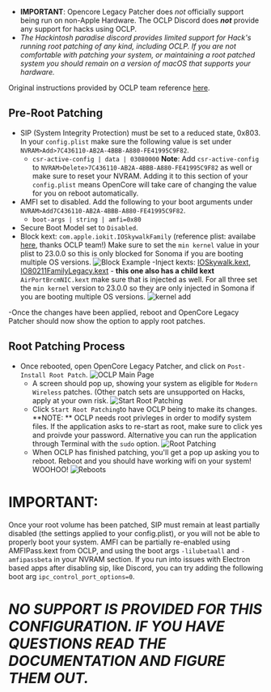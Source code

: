
 - **IMPORTANT**: Opencore Legacy Patcher does *not* officially support being run on non-Apple Hardware. The OCLP Discord does ***not*** provide any support for hacks using OCLP.
 - *The Hackintosh paradise discord provides limited support for Hack's running root patching of any kind, including OCLP. If you are not comfortable with patching your system, or maintaining a root patched system you should remain on a version of macOS that supports your hardware.* 

Original instructions provided by OCLP team reference [here](https://github.com/dortania/OpenCore-Legacy-Patcher/pull/1077#issuecomment-1646934494).

## Pre-Root Patching

 - SIP (System Integrity Protection) must be set to a reduced state, 0x803. In your `config.plist` make sure the following value is set under `NVRAM>Add>7C436110-AB2A-4BBB-A880-FE41995C9F82`.
	 - ``csr-active-config | data | 03080000``
		 **Note**: Add `csr-active-config` to `NVRAM>Delete>7C436110-AB2A-4BBB-A880-FE41995C9F82` as well or make sure to reset your NVRAM. Adding it to this section of your ``config.plist`` means OpenCore will take care of changing the value for you on reboot automatically.
 - AMFI set to disabled. Add the following to your boot arguments under `NVRAM>Add7C436110-AB2A-4BBB-A880-FE41995C9F82`.
	 - ``boot-args | string | amfi=0x80``
- Secure Boot Model set to `Disabled`.
- Block kext: `com.apple.iokit.IOSkywalkFamily` (reference plist: availabe [here](https://github.com/dortania/OpenCore-Legacy-Patcher/blob/e21efa975c0cf228cb36e81a974bc6b4c27c7807/payloads/Config/config.plist#L1695-L1710), thanks OCLP team!) Make sure to set the `min kernel` value in your plist to 23.0.0 so this is only blocked for Sonoma if you are booting multiple OS versions.
![Block Example](https://i.imgur.com/48bNWgo.png)
-Inject kexts: [IOSkywalk.kext](https://github.com/dortania/OpenCore-Legacy-Patcher/blob/e21efa975c0cf228cb36e81a974bc6b4c27c7807/payloads/Kexts/Wifi/IOSkywalkFamily-v1.0.0.zip), [IO80211FamilyLegacy.kext](https://github.com/dortania/OpenCore-Legacy-Patcher/blob/e21efa975c0cf228cb36e81a974bc6b4c27c7807/payloads/Kexts/Wifi/IO80211FamilyLegacy-v1.0.0.zip) - **this one also has a child kext** `AirPortBrcmNIC.kext` make sure that is injected as well. For all three set the `min kernel` version to 23.0.0 so they are only injected in Somona if you are booting multiple OS versions.
![kernel add](https://i.imgur.com/jq7Lqcf.png)

-Once the changes have been applied, reboot and  OpenCore Legacy Patcher should now show the option to apply root patches.
## Root Patching Process
- Once rebooted, open OpenCore Legacy Patcher, and click on `Post-Install Root Patch`.
	![OCLP Main Page](https://i.imgur.com/vO9kcGd.png)
	- A screen should pop up, showing your system as eligible for `Modern Wireless` patches. (Other patch sets are unsupported on Hacks, apply at your own risk. 
	![Start Root Patching](https://i.imgur.com/NWdetZG.png)
	- Click `Start Root Patching`to have OCLP being to make its changes. **NOTE: ** OCLP needs root privleges in order to modify system files. If the application asks to re-start as root, make sure to click yes and proivde your password. Alternative you can run the application through Terminal with the `sudo` option.
	![Root Patching](https://i.imgur.com/IZjb79r.png)
	- When OCLP has finished patching, you'll get a pop up asking you to reboot. Reboot and you should have working wifi on your system! WOOHOO!
	![Reboots](https://i.imgur.com/WgK0H77.png)
	

# IMPORTANT: 
Once your root volume has been patched, SIP must remain at least partially disabled (the settings applied to your config.plist), or you will not be able to properly boot your system.
AMFI can be partially re-enabled using AMFIPass.kext from OCLP, and using the boot args `-lilubetaall` and `-amfipassbeta` in your NVRAM section.
If you run into issues with Electron based apps after disabling sip, like Discord, you can try adding the following boot arg `ipc_control_port_options=0`.

# *NO SUPPORT IS PROVIDED FOR THIS CONFIGURATION. IF YOU HAVE QUESTIONS READ THE DOCUMENTATION AND FIGURE THEM OUT.*

